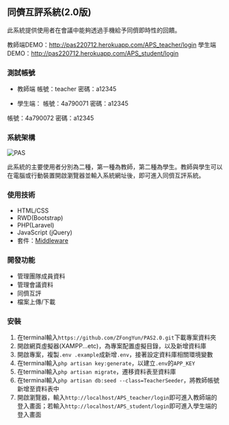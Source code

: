 ## 同儕互評系統(2.0版)
此系統提供使用者在會議中能夠透過手機給予同儕即時性的回饋。

教師端DEMO：http://pas220712.herokuapp.com/APS_teacher/login
學生端DEMO：http://pas220712.herokuapp.com/APS_student/login

### 測試帳號
* 教師端
帳號：teacher
密碼：a12345

* 學生端：
帳號：4a790071
密碼：a12345

帳號：4a790072
密碼：a12345

### 系統架構
![PAS](https://user-images.githubusercontent.com/53658361/176619329-7573a65a-1107-4ede-8b28-25bc38f36db3.png)

此系統的主要使用者分別為二種，第一種為教師，第二種為學生。教師與學生可以在電腦或行動裝置開啟瀏覽器並輸入系統網址後，即可進入同儕互評系統。

### 使用技術
* HTML/CSS
* RWD(Bootstrap)
* PHP(Laravel)
* JavaScript (jQuery)
* 套件：[Middleware](https://github.com/SpartnerNL/Laravel-Excel)

### 開發功能
* 管理團隊成員資料
* 管理會議資料
* 同儕互評
* 檔案上傳/下載

### 安裝
1. 在terminal輸入`https://github.com/ZFongYun/PAS2.0.git`下載專案資料夾
2. 開啟網頁虛擬器(XAMPP...etc)，為專案配置虛擬目錄，以及新增資料庫
3. 開啟專案，複製`.env .example`成新增`.env`，接著設定資料庫相關環境變數
4. 在terminal輸入`php artisan key:generate`，以建立`.env`的`APP_KEY`
5. 在terminal輸入`php artisan migrate`，遷移資料表至資料庫
6. 在terminal輸入`php artisan db:seed --class=TeacherSeeder`，將教師帳號新增至資料表中
7. 開啟瀏覽器，輸入`http://localhost/APS_teacher/login`即可進入教師端的登入畫面；若輸入`http://localhost/APS_student/login`即可進入學生端的登入畫面
